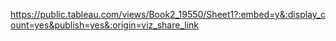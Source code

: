 https://public.tableau.com/views/Book2_19550/Sheet1?:embed=y&:display_count=yes&publish=yes&:origin=viz_share_link
